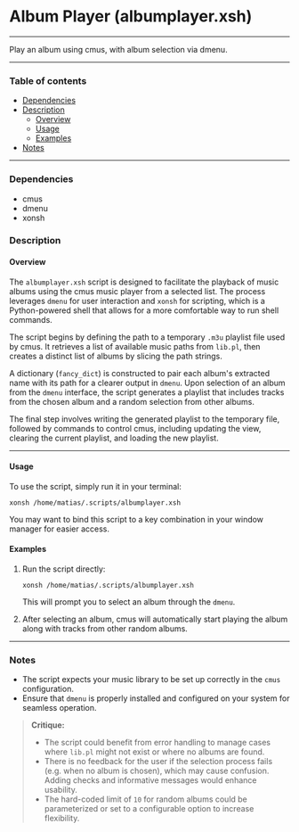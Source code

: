 # Album Player (albumplayer.xsh)

---

Play an album using cmus, with album selection via dmenu.

---

### Table of contents

- [Dependencies](#dependencies)
- [Description](#description)
    - [Overview](#overview)
    - [Usage](#usage)
    - [Examples](#examples)
- [Notes](#notes)

---

<a name="dependencies" />

### Dependencies

- cmus
- dmenu
- xonsh

<a name="description" />

### Description

<a name="overview" />

#### Overview

The `albumplayer.xsh` script is designed to facilitate the playback of music albums using the cmus music player from a selected list. The process leverages `dmenu` for user interaction and `xonsh` for scripting, which is a Python-powered shell that allows for a more comfortable way to run shell commands.

The script begins by defining the path to a temporary `.m3u` playlist file used by cmus. It retrieves a list of available music paths from `lib.pl`, then creates a distinct list of albums by slicing the path strings. 

A dictionary (`fancy_dict`) is constructed to pair each album's extracted name with its path for a clearer output in `dmenu`. Upon selection of an album from the `dmenu` interface, the script generates a playlist that includes tracks from the chosen album and a random selection from other albums.

The final step involves writing the generated playlist to the temporary file, followed by commands to control cmus, including updating the view, clearing the current playlist, and loading the new playlist.

---

<a name="usage" />

#### Usage

To use the script, simply run it in your terminal:

```shell
xonsh /home/matias/.scripts/albumplayer.xsh
```

You may want to bind this script to a key combination in your window manager for easier access.

<a name="examples" />

#### Examples

1. Run the script directly:
   ```shell
   xonsh /home/matias/.scripts/albumplayer.xsh
   ```
   This will prompt you to select an album through the `dmenu`.

2. After selecting an album, cmus will automatically start playing the album along with tracks from other random albums.

---

<a name="notes" />

### Notes

- The script expects your music library to be set up correctly in the `cmus` configuration.
- Ensure that `dmenu` is properly installed and configured on your system for seamless operation.

> **Critique:** 
> - The script could benefit from error handling to manage cases where `lib.pl` might not exist or where no albums are found. 
> - There is no feedback for the user if the selection process fails (e.g. when no album is chosen), which may cause confusion. Adding checks and informative messages would enhance usability.
> - The hard-coded limit of `10` for random albums could be parameterized or set to a configurable option to increase flexibility.